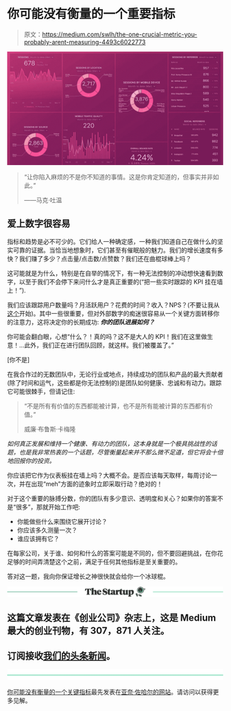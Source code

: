 # 你可能没有衡量的一个重要指标

> 原文：<https://medium.com/swlh/the-one-crucial-metric-you-probably-arent-measuring-4493c6022773>

![](img/10a19b489250048bec9a0eca35848374.png)

> “让你陷入麻烦的不是你不知道的事情。这是你肯定知道的，但事实并非如此。”
> 
> ——马克·吐温

## 爱上数字很容易

指标和趋势是必不可少的。它们给人一种确定感，一种我们知道自己在做什么的坚实可靠的证据。当恰当地想象时，它们甚至有催眠般的魅力。我们的增长速度有多快？我们赚了多少？点击量/点击数/点赞数？我们还在曲棍球棒上吗？

这可能就是为什么，特别是在自举的情况下，有一种无法控制的冲动想快速看到数字，以至于我们不会停下来问什么才是真正重要的(“把一些实时跟踪的 KPI 挂在墙上！”).

我们应该跟踪用户数量吗？月活跃用户？花费的时间？收入？NPS？(不要让我从[这个](https://blog.usejournal.com/net-promoter-score-considered-harmful-and-what-ux-professionals-can-do-about-it-fe7a132f4430)开始)。其中一些很重要，但对外部数字的痴迷很容易从一个关键方面转移你的注意力，这将决定你的长期成功: ***你的团队进展如何？***

你可能会翻白眼，心想“什么？！真的吗？这不是大人的 KPI！我们在这里做生意！…此外，我们正在进行团队回顾，就这样。我们被覆盖了。”

[你不是]

在我合作过的无数团队中，无论行业或地点，持续成功的团队和产品的最大贡献者(除了时间和运气，这些都是你无法控制的)是团队如何健康、忠诚和有动力。跟踪它可能很棘手，但请记住:

> “不是所有有价值的东西都能被计算，也不是所有能被计算的东西都有价值。”
> 
> 威廉·布鲁斯·卡梅隆

*如何真正发展和维持一个健康、有动力的团队，这本身就是一个极具挑战性的话题，也是我非常热衷的一个话题，尽管衡量起来并不那么微不足道，但它将会十倍地回报你的投资。*

你应该把它作为仪表板挂在墙上吗？大概不会。是否应该每天取样，每周讨论一次，并在出现“meh”方面的迹象时立即采取行动？绝对的！

对于这个重要的脉搏分数，你的团队有多少意识、透明度和关心？如果你的答案不是“很多”，那就开始工作吧:

*   你能做些什么来围绕它展开讨论？
*   你应该多久测量一次？
*   谁应该拥有它？

在每家公司，关于谁、如何和什么的答案可能是不同的，但不要回避挑战，在你花足够的时间弄清楚这个之前，满足于任何其他指标是至关重要的。

答对这一题，我向你保证增长之神很快就会给你一个冰球棍。

[![](img/308a8d84fb9b2fab43d66c117fcc4bb4.png)](https://medium.com/swlh)

## 这篇文章发表在《创业公司》杂志上，这是 Medium 最大的创业刊物，有 307，871 人关注。

## 订阅接收[我们的头条新闻](http://growthsupply.com/the-startup-newsletter/)。

[![](img/b0164736ea17a63403e660de5dedf91a.png)](https://medium.com/swlh)

[你可能没有衡量的一个关键指标](https://yanayz.com/blog/the-one-crucial-metric-you-probably-are-not-measuring/)最先发表在[亚奈·佐哈尔的网站](http://yanayz.com)。请访问以获得更多见解。